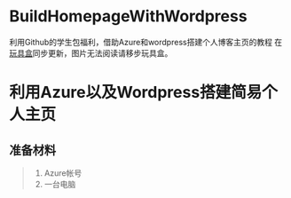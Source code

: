 # BuildHomepageWithWordpress
利用Github的学生包福利，借助Azure和wordpress搭建个人博客主页的教程
在[玩具盒](https://www.hacbox.studio)同步更新，图片无法阅读请移步玩具盒。


# 利用Azure以及Wordpress搭建简易个人主页
## 准备材料
> 1. Azure帐号
> 2. 一台电脑

